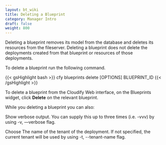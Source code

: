 ```yaml
---
layout: bt_wiki
title: Deleting a Blueprint
category: Manager Intro
draft: false
weight: 800
---
```


Deleting a blueprint removes its model from the database and deletes its resources from the fileserver. Deleting a blueprint does not delete the deployments created from that blueprint or resources of those deployments.

To delete a blueprint run the following command.

{{< gsHighlight  bash >}}
cfy blueprints delete [OPTIONS] BLUEPRINT_ID
{{< /gsHighlight >}}

To delete a blueprint from the Cloudify Web interface, on the Blueprints widget, click **Delete** on the relevant blueprint.

While you deleting a blueprint you can also: 

Show verbose output. You can supply this up to three times (i.e. -vvv) by using -v, —verbose flag. 

Choose The name of the tenant of the deployment. If not specified, the current tenant will be used by using -t, --tenant-name flag. 


